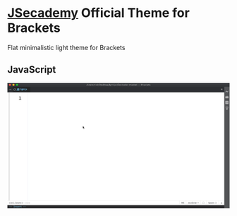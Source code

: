 [JSecademy](https://www.jsecademy.com/) Official Theme for Brackets
===========================

Flat minimalistic light theme for Brackets

## JavaScript
![JS Screenshot](https://raw.githubusercontent.com/jsecademy/jsecademy-theme/master/screenshots/javascript.gif)
